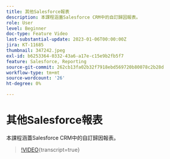 ```yaml
---
title: 其他Salesforce報表
description: 本課程涵蓋Salesforce CRM中的自訂歸因報表。
role: User
level: Beginner
doc-type: Feature Video
last-substantial-update: 2023-01-06T00:00:00Z
jira: KT-11685
thumbnail: 347242.jpeg
exl-id: b6253364-0332-43a6-a17e-c15e9b2fb5f7
feature: Salesforce, Reporting
source-git-commit: 262cb13fa02b32f7918ebd569720b80078c2b28d
workflow-type: tm+mt
source-wordcount: '26'
ht-degree: 0%

---
```


# 其他Salesforce報表

本課程涵蓋Salesforce CRM中的自訂歸因報表。

>[!VIDEO](https://video.tv.adobe.com/v/347242/?learn=on){transcript=true}
